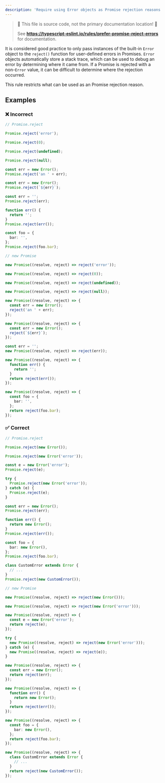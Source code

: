 ```yaml
---
description: 'Require using Error objects as Promise rejection reasons.'
---
```


> 🛑 This file is source code, not the primary documentation location! 🛑
>
> See **https://typescript-eslint.io/rules/prefer-promise-reject-errors** for documentation.

It is considered good practice to only pass instances of the built-in `Error` object to the `reject()` function for user-defined errors in Promises. `Error` objects automatically store a stack trace, which can be used to debug an error by determining where it came from. If a Promise is rejected with a non-`Error` value, it can be difficult to determine where the rejection occurred.

This rule restricts what can be used as an Promise rejection reason.

## Examples

<!--tabs-->

### ❌ Incorrect

```ts
// Promise.reject

Promise.reject('error');

Promise.reject(0);

Promise.reject(undefined);

Promise.reject(null);

const err = new Error();
Promise.reject('an ' + err);

const err = new Error();
Promise.reject(`${err}`);

const err = '';
Promise.reject(err);

function err() {
  return '';
}
Promise.reject(err());

const foo = {
  bar: '',
};
Promise.reject(foo.bar);

// new Promise

new Promise((resolve, reject) => reject('error'));

new Promise((resolve, reject) => reject(0));

new Promise((resolve, reject) => reject(undefined));

new Promise((resolve, reject) => reject(null));

new Promise((resolve, reject) => {
  const err = new Error();
  reject('an ' + err);
});

new Promise((resolve, reject) => {
  const err = new Error();
  reject(`${err}`);
});

const err = '';
new Promise((resolve, reject) => reject(err));

new Promise((resolve, reject) => {
  function err() {
    return '';
  }
  return reject(err());
});

new Promise((resolve, reject) => {
  const foo = {
    bar: '',
  };
  return reject(foo.bar);
});
```

### ✅ Correct

```ts
// Promise.reject

Promise.reject(new Error());

Promise.reject(new Error('error'));

const e = new Error('error');
Promise.reject(e);

try {
  Promise.reject(new Error('error'));
} catch (e) {
  Promise.reject(e);
}

const err = new Error();
Promise.reject(err);

function err() {
  return new Error();
}
Promise.reject(err());

const foo = {
  bar: new Error(),
};
Promise.reject(foo.bar);

class CustomError extends Error {
  // ...
}
Promise.reject(new CustomError());

// new Promise

new Promise((resolve, reject) => reject(new Error()));

new Promise((resolve, reject) => reject(new Error('error')));

new Promise((resolve, reject) => {
  const e = new Error('error');
  return reject(e);
});

try {
  new Promise((resolve, reject) => reject(new Error('error')));
} catch (e) {
  new Promise((resolve, reject) => reject(e));
}

new Promise((resolve, reject) => {
  const err = new Error();
  return reject(err);
});

new Promise((resolve, reject) => {
  function err() {
    return new Error();
  }
  return reject(err());
});

new Promise((resolve, reject) => {
  const foo = {
    bar: new Error(),
  };
  return reject(foo.bar);
});

new Promise((resolve, reject) => {
  class CustomError extends Error {
    // ...
  }
  return reject(new CustomError());
});
```
